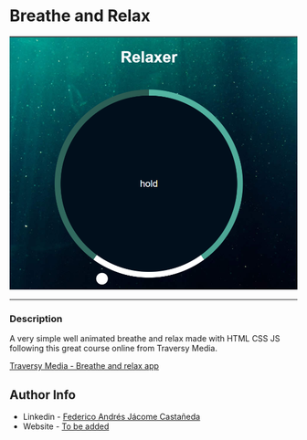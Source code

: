 # Breathe and Relax

![Project Image](./main_img.png)

---

### Description
A very simple well animated breathe and relax made with HTML CSS JS following this great course online from Traversy Media.

[Traversy Media - Breathe and relax app](https://www.youtube.com/watch?v=l-1ZrU6avzI&ab_channel=TraversyMedia)



## Author Info

- Linkedin - [Federico Andrés Jácome Castañeda](https://www.linkedin.com/in/federicojacome/)
- Website - [To be added](https://github.com/federocky)

